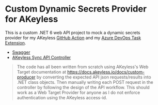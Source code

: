 # Custom Dynamic Secrets Provider for AKeyless

This is a custom .NET 6 web API project to mock a dynamic secrets provider for my AKeyless [GitHub Action](https://github.com/LanceMcCarthy/akeyless-action) and my [Azure DevOps Task Extension](https://github.com/LanceMcCarthy/akeyless-extension-azdo).

- [Swagger](https://secretsmocker.azurewebsites.net/swagger/index.html)
- [AKeyless Sync API Controller](https://secretsmocker.azurewebsites.net/api/sync)

> The code has all been written from scratch using AKeyless's Web Target documentation at https://docs.akeyless.io/docs/custom-producer by converting the expected API json requests/results into .NET class objects. Then manually writing each POST request in the controller by following the design of the API workflow. This should work as a Web Target Provider for anyone as I do not enforce authentication using the AKeyless access-id.


